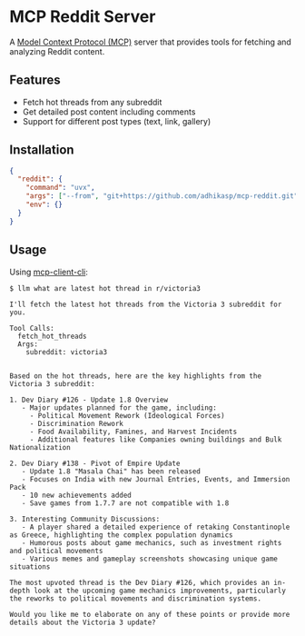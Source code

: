 # MCP Reddit Server

A [Model Context Protocol (MCP)](https://modelcontextprotocol.io/introduction) server that provides tools for fetching and analyzing Reddit content.

## Features

- Fetch hot threads from any subreddit
- Get detailed post content including comments
- Support for different post types (text, link, gallery)

## Installation

```json
{
  "reddit": {
    "command": "uvx",
    "args": ["--from", "git+https://github.com/adhikasp/mcp-reddit.git", "mcp-reddit"],
    "env": {}
  }
}
```

## Usage

Using [mcp-client-cli](https://github.com/adhikasp/mcp-client-cli):

```
$ llm what are latest hot thread in r/victoria3

I'll fetch the latest hot threads from the Victoria 3 subreddit for you.

Tool Calls:
  fetch_hot_threads
  Args:
    subreddit: victoria3


Based on the hot threads, here are the key highlights from the Victoria 3 subreddit:

1. Dev Diary #126 - Update 1.8 Overview
   - Major updates planned for the game, including:
     - Political Movement Rework (Ideological Forces)
     - Discrimination Rework
     - Food Availability, Famines, and Harvest Incidents
     - Additional features like Companies owning buildings and Bulk Nationalization

2. Dev Diary #138 - Pivot of Empire Update
   - Update 1.8 "Masala Chai" has been released
   - Focuses on India with new Journal Entries, Events, and Immersion Pack
   - 10 new achievements added
   - Save games from 1.7.7 are not compatible with 1.8

3. Interesting Community Discussions:
   - A player shared a detailed experience of retaking Constantinople as Greece, highlighting the complex population dynamics
   - Humorous posts about game mechanics, such as investment rights and political movements
   - Various memes and gameplay screenshots showcasing unique game situations

The most upvoted thread is the Dev Diary #126, which provides an in-depth look at the upcoming game mechanics improvements, particularly the reworks to political movements and discrimination systems.

Would you like me to elaborate on any of these points or provide more details about the Victoria 3 update?
``` 
